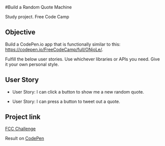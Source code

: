 #Build a Random Quote Machine  
  
Study project. Free Code Camp

Objective
----
Build a CodePen.io app that is functionally similar to this: https://codepen.io/FreeCodeCamp/full/ONjoLe/.


Fulfill the below user stories. Use whichever libraries or APIs you need. Give it your own personal style.

User Story
---

* User Story: I can click a button to show me a new random quote.

* User Story: I can press a button to tweet out a quote.


Project link
---
[FCC Challenge](https://www.freecodecamp.com/challenges/build-a-random-quote-machine)

Result on [CodePen](http://codepen.io/projmaks/full/yMKVYd/)